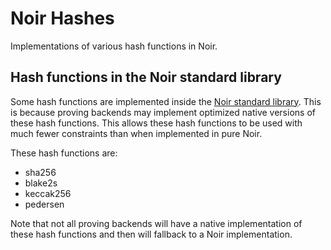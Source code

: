 # Noir Hashes

Implementations of various hash functions in Noir.

## Hash functions in the Noir standard library

Some hash functions are implemented inside the [Noir standard library](https://github.com/noir-lang/noir/blob/master/noir_stdlib/src/hash.nr). This is because proving backends may implement optimized native versions of these hash functions. This allows these hash functions to be used with much fewer constraints than when implemented in pure Noir.

These hash functions are:

- sha256
- blake2s
- keccak256
- pedersen

Note that not all proving backends will have a native implementation of these hash functions and then will fallback to a Noir implementation.
